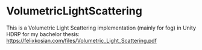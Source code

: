 # VolumetricLightScattering
This is a Volumetric Light Scattering implementation (mainly for fog) in Unity HDRP for my bachelor thesis: https://felixkosian.com/files/Volumetric_Light_Scattering.pdf
